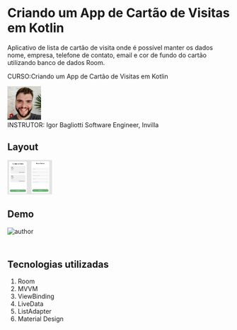 # Criando um App de Cartão de Visitas em Kotlin

Aplicativo de lista de cartão de visita onde é possível manter os dados nome, empresa, telefone de contato, email e cor de fundo do cartão utilizando banco de dados Room.

CURSO:Criando um App de Cartão de Visitas em Kotlin

<div> 
	<img class="img-author" alt="author"  width="15%" src="https://raw.githubusercontent.com/shyoutarou/Business-Card/master/Igor.jfif">
</div>
INSTRUTOR: Igor Bagliotti
Software Engineer, Invilla

## Layout

<div> 
	<img class="img-author" alt="author"  width="20%" src="https://raw.githubusercontent.com/shyoutarou/Business-Card/master/layout.png">
</div>

## Demo

<div> 
	<img class="img-author" alt="author"  width="20%" src="https://raw.githubusercontent.com/shyoutarou/Business-Card/master/demo.gif">
</div>

## <br />Tecnologias utilizadas
1. Room
2. MVVM
3. ViewBinding
4. LiveData
5. ListAdapter
6. Material Design


